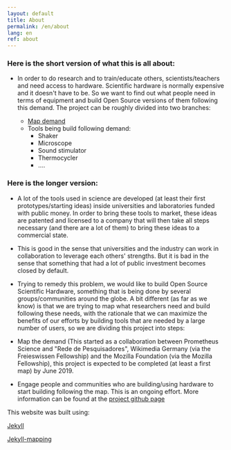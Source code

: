 ```yaml
---
layout: default
title: About
permalink: /en/about
lang: en
ref: about
---
```




### Here is the short version of what this is all about:

- In order to do research and to train/educate others, scientists/teachers and need access to hardware. Scientific hardware is normally expensive and it doesn't have to be. So we want to find out what people need in terms of equipment and build Open Source versions of them following this demand. The project can be roughly divided into two branches:

  - [Map demand](https://github.com/FOSH-following-demand/map_fosh_demand)
  - Tools being build following demand:
    - Shaker
    - Microscope
    - Sound stimulator
    - Thermocycler
    - ....




### Here is the longer version:

 - A lot of the tools used in science are developed (at least their first prototypes/starting ideas) inside universities and laboratories funded with public money. In order to bring these tools to market, these ideas are patented and licensed to a company that will then take all steps necessary (and there are a lot of them) to bring these ideas to a commercial state.

 - This is good in the sense that universities and the industry can work in collaboration to leverage each others' strengths. But it is bad in the sense that something that had a lot of public investment becomes closed by default.

 - Trying to remedy this problem, we would like to build Open Source Scientific Hardware, something that is being done by several groups/communities around the globe. A bit different (as far as we know) is that we are trying to map what researchers need and build following these needs, with the rationale that we can maximize the benefits of our efforts by building tools that are needed by a large number of users, so we are dividing this project into steps:

  -  Map the demand (This started as a collaboration between Prometheus Science and "Rede de Pesquisadores", Wikimedia Germany (via the Freieswissen Fellowship) and the Mozilla Foundation (via the Mozilla Fellowship), this project is expected to be completed (at least a first map) by June 2019.


  -  Engage people and communities who are building/using hardware to start building following the map. This is an ongoing effort. More information can be found at the [project github page](https://github.com/FOSH-following-demand)


This website was built using:

[Jekyll](https://jekyllrb.com)  

[Jekyll-mapping](https://github.com/matthewowen/jekyll-mapping)
